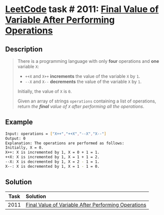 # [LeetCode][leetcode] task # 2011: [Final Value of Variable After Performing Operations][task]

Description
-----------

> There is a programming language with only **four** operations and **one** variable `X`:
> * `++X` and `X++` **increments** the value of the variable `X` by `1`.
> * `--X` and `X--` **decrements** the value of the variable `X` by `1`.
>
> Initially, the value of `X` is `0`.
> 
> Given an array of strings `operations` containing a list of operations,
> return _the **final** value of `X` after performing all the operations_.

Example
-------

```sh
Input: operations = ["X++","++X","--X","X--"]
Output: 0
Explanation: The operations are performed as follows:
Initially, X = 0.
X++: X is incremented by 1, X = 0 + 1 = 1.
++X: X is incremented by 1, X = 1 + 1 = 2.
--X: X is decremented by 1, X = 2 - 1 = 1.
X--: X is decremented by 1, X = 1 - 1 = 0.
```

Solution
--------

| Task | Solution                                                        |
|:----:|:----------------------------------------------------------------|
| 2011 | [Final Value of Variable After Performing Operations][solution] |


[leetcode]: <http://leetcode.com/>
[task]: <https://leetcode.com/problems/final-value-of-variable-after-performing-operations/>
[solution]: <https://github.com/wellaxis/praxis-leetcode/blob/main/src/main/java/com/witalis/praxis/leetcode/task/h21/p2011/option/Practice.java>
